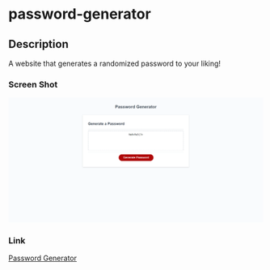 # password-generator

## Description

A website that generates a randomized password to your liking!

### Screen Shot
![Image of repository](./PNG.png)


### Link
[Password Generator](https://jtaustin19.github.io/password-generator/)